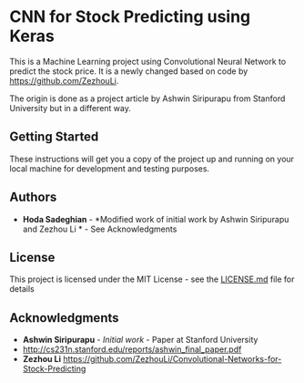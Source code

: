 # CNN for Stock Predicting using Keras

This is a Machine Learning project using Convolutional Neural Network to predict the stock price. It is a newly changed based on code by https://github.com/ZezhouLi.

The origin is done as a project article by Ashwin Siripurapu from Stanford University but in a different way.

## Getting Started

These instructions will get you a copy of the project up and running on your local machine for development and testing purposes.

## Authors

* **Hoda Sadeghian** - *Modified work of initial work by Ashwin Siripurapu and Zezhou Li * - See Acknowledgments

## License

This project is licensed under the MIT License - see the [LICENSE.md](LICENSE.md) file for details

## Acknowledgments

* **Ashwin Siripurapu** - *Initial work* - Paper at Stanford University
*	http://cs231n.stanford.edu/reports/ashwin_final_paper.pdf
* **Zezhou Li** https://github.com/ZezhouLi/Convolutional-Networks-for-Stock-Predicting
